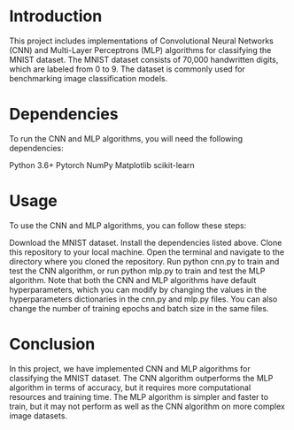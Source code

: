 # Introduction
This project includes implementations of Convolutional Neural Networks (CNN) and Multi-Layer Perceptrons (MLP) algorithms for classifying the MNIST dataset. The MNIST dataset consists of 70,000 handwritten digits, which are labeled from 0 to 9. The dataset is commonly used for benchmarking image classification models.

# Dependencies
To run the CNN and MLP algorithms, you will need the following dependencies:

Python 3.6+
Pytorch
NumPy
Matplotlib
scikit-learn

# Usage
To use the CNN and MLP algorithms, you can follow these steps:

Download the MNIST dataset.
Install the dependencies listed above.
Clone this repository to your local machine.
Open the terminal and navigate to the directory where you cloned the repository.
Run python cnn.py to train and test the CNN algorithm, or run python mlp.py to train and test the MLP algorithm.
Note that both the CNN and MLP algorithms have default hyperparameters, which you can modify by changing the values in the hyperparameters dictionaries in the cnn.py and mlp.py files. You can also change the number of training epochs and batch size in the same files.


# Conclusion
In this project, we have implemented CNN and MLP algorithms for classifying the MNIST dataset. The CNN algorithm outperforms the MLP algorithm in terms of accuracy, but it requires more computational resources and training time. The MLP algorithm is simpler and faster to train, but it may not perform as well as the CNN algorithm on more complex image datasets.

